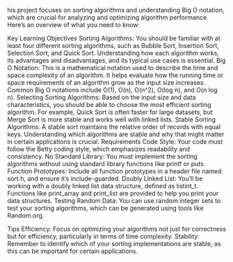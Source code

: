 his project focuses on sorting algorithms and understanding Big O notation, which are crucial for analyzing and optimizing algorithm performance. Here’s an overview of what you need to know:

Key Learning Objectives
Sorting Algorithms: You should be familiar with at least four different sorting algorithms, such as Bubble Sort, Insertion Sort, Selection Sort, and Quick Sort. Understanding how each algorithm works, its advantages and disadvantages, and its typical use cases is essential.
Big O Notation: This is a mathematical notation used to describe the time and space complexity of an algorithm. It helps evaluate how the running time or space requirements of an algorithm grow as the input size increases. Common Big O notations include O(1), O(n), O(n^2), O(log n), and O(n log n).
Selecting Sorting Algorithms: Based on the input size and data characteristics, you should be able to choose the most efficient sorting algorithm. For example, Quick Sort is often faster for large datasets, but Merge Sort is more stable and works well with linked lists.
Stable Sorting Algorithms: A stable sort maintains the relative order of records with equal keys. Understanding which algorithms are stable and why that might matter in certain applications is crucial.
Requirements
Code Style: Your code must follow the Betty coding style, which emphasizes readability and consistency.
No Standard Library: You must implement the sorting algorithms without using standard library functions like printf or puts.
Function Prototypes: Include all function prototypes in a header file named sort.h, and ensure it’s include-guarded.
Doubly Linked List: You’ll be working with a doubly linked list data structure, defined as listint_t. Functions like print_array and print_list are provided to help you print your data structures.
Testing
Random Data: You can use random integer sets to test your sorting algorithms, which can be generated using tools like Random.org.


Tips
Efficiency: Focus on optimizing your algorithms not just for correctness but for efficiency, particularly in terms of time complexity.
Stability: Remember to identify which of your sorting implementations are stable, as this can be important for certain applications.
